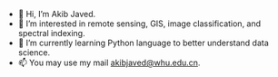 - 👋 Hi, I’m Akib Javed.
- 👀 I’m interested in remote sensing, GIS, image classification, and spectral indexing.
- 🌱 I’m currently learning Python language to better understand data science.
- 📫 You may use my mail akibjaved@whu.edu.cn.

<!---
Geoakib/Geoakib is a ✨ special ✨ repository because its `README.md` (this file) appears on your GitHub profile.
You can click the Preview link to take a look at your changes.
--->
